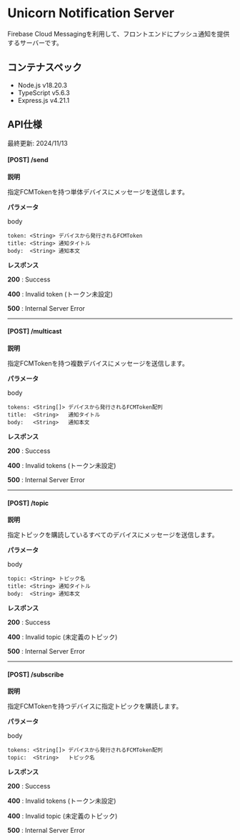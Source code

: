 # Unicorn Notification Server

Firebase Cloud Messagingを利用して、フロントエンドにプッシュ通知を提供するサーバーです。

## コンテナスペック

- Node.js v18.20.3
- TypeScript v5.6.3
- Express.js v4.21.1

## API仕様 

最終更新: 2024/11/13

#### [POST] /send

**説明**

指定FCMTokenを持つ単体デバイスにメッセージを送信します。

**パラメータ**

body
```
token: <String> デバイスから発行されるFCMToken
title: <String> 通知タイトル
body:  <String> 通知本文
```

**レスポンス**

**200** : Success

**400** : Invalid token (トークン未設定)

**500** : Internal Server Error

---

#### [POST] /multicast

**説明**

指定FCMTokenを持つ複数デバイスにメッセージを送信します。

**パラメータ**

body
```
tokens: <String[]> デバイスから発行されるFCMToken配列
title:  <String>   通知タイトル
body:   <String>   通知本文
```

**レスポンス**

**200** : Success

**400** : Invalid tokens (トークン未設定)

**500** : Internal Server Error

---

#### [POST] /topic

**説明**

指定トピックを購読しているすべてのデバイスにメッセージを送信します。

**パラメータ**

body
```
topic: <String> トピック名
title: <String> 通知タイトル
body:  <String> 通知本文
```

**レスポンス**

**200** : Success

**400** : Invalid topic (未定義のトピック)

**500** : Internal Server Error

---

#### [POST] /subscribe

**説明**

指定FCMTokenを持つデバイスに指定トピックを購読します。

**パラメータ**

body
```
tokens: <String[]> デバイスから発行されるFCMToken配列
topic:  <String>   トピック名
```

**レスポンス**

**200** : Success

**400** : Invalid tokens (トークン未設定)

**400** : Invalid topic (未定義のトピック)

**500** : Internal Server Error
